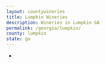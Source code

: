 ```yaml
---
layout: countywineries
title: Lumpkin Wineries
description: Wineries in Lumpkin GA
permalink: /georgia/lumpkin/
county: lumpkin
state: ga
---
```

-
